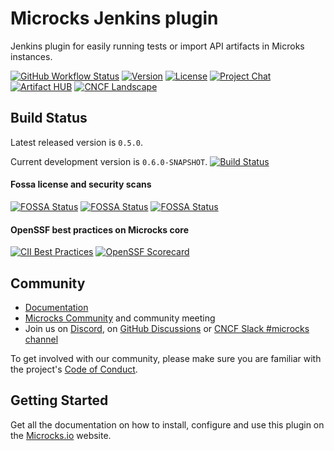 # Microcks Jenkins plugin

Jenkins plugin for easily running tests or import API artifacts in Microks instances.

[![GitHub Workflow Status](https://img.shields.io/github/actions/workflow/status/microcks/microcks-jenkins-plugin/build-verify.yml?logo=github&style=for-the-badge)](https://github.com/microcks/microcks-jenkins-plugin/actions)
[![Version](https://img.shields.io/maven-central/v/io.github.microcks/microcks-jenkins-plugin?color=blue&style=for-the-badge)]((https://search.maven.org/artifact/io.github.microcks/microcks))
[![License](https://img.shields.io/github/license/microcks/microcks?style=for-the-badge&logo=apache)](https://www.apache.org/licenses/LICENSE-2.0)
[![Project Chat](https://img.shields.io/badge/discord-microcks-pink.svg?color=7289da&style=for-the-badge&logo=discord)](https://microcks.io/discord-invite/)
[![Artifact HUB](https://img.shields.io/endpoint?url=https://artifacthub.io/badge/repository/microcks&style=for-the-badge)](https://artifacthub.io/packages/search?repo=microcks)
[![CNCF Landscape](https://img.shields.io/badge/CNCF%20Landscape-5699C6?style=for-the-badge&logo=cncf)](https://landscape.cncf.io/?item=app-definition-and-development--application-definition-image-build--microcks)

## Build Status

Latest released version is `0.5.0`.

Current development version is `0.6.0-SNAPSHOT`. [![Build Status](https://img.shields.io/github/actions/workflow/status/microcks/microcks-jenkins-plugin/build-verify.yml?logo=github&style=for-the-badge)](https://github.com/microcks/microcks-jenkins-plugin/actions)

#### Fossa license and security scans

[![FOSSA Status](https://app.fossa.com/api/projects/git%2Bgithub.com%2Fmicrocks%2Fmicrocks-jenkins-plugin.svg?type=shield&issueType=license)](https://app.fossa.com/projects/git%2Bgithub.com%2Fmicrocks%2Fmicrocks-jenkins-plugin?ref=badge_shield&issueType=license)
[![FOSSA Status](https://app.fossa.com/api/projects/git%2Bgithub.com%2Fmicrocks%2Fmicrocks-jenkins-plugin.svg?type=shield&issueType=security)](https://app.fossa.com/projects/git%2Bgithub.com%2Fmicrocks%2Fmicrocks-jenkins-plugin?ref=badge_shield&issueType=security)
[![FOSSA Status](https://app.fossa.com/api/projects/git%2Bgithub.com%2Fmicrocks%2Fmicrocks-jenkins-plugin.svg?type=small)](https://app.fossa.com/projects/git%2Bgithub.com%2Fmicrocks%2Fmicrocks-jenkins-plugin?ref=badge_small)

#### OpenSSF best practices on Microcks core

[![CII Best Practices](https://bestpractices.coreinfrastructure.org/projects/7513/badge)](https://bestpractices.coreinfrastructure.org/projects/7513)
[![OpenSSF Scorecard](https://api.securityscorecards.dev/projects/github.com/microcks/microcks/badge)](https://securityscorecards.dev/viewer/?uri=github.com/microcks/microcks)

## Community

* [Documentation](https://microcks.io/documentation/tutorials/getting-started/)
* [Microcks Community](https://github.com/microcks/community) and community meeting
* Join us on [Discord](https://microcks.io/discord-invite/), on [GitHub Discussions](https://github.com/orgs/microcks/discussions) or [CNCF Slack #microcks channel](https://cloud-native.slack.com/archives/C05BYHW1TNJ)

To get involved with our community, please make sure you are familiar with the project's [Code of Conduct](./CODE_OF_CONDUCT.md).

## Getting Started

Get all the documentation on how to install, configure and use this plugin on the [Microcks.io](https://microcks.io/documentation/guides/automation/jenkins/) website.